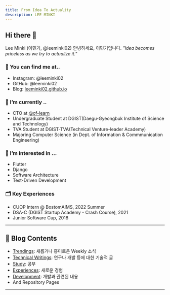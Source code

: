 ```yaml
---
title: From Idea To Actuality
description: LEE MINKI
---
```


## Hi there 👋
Lee Minki (이민기, @leeminki02)
안녕하세요, 이민기입니다.
*"Idea becomes priceless as we try to actualize it."*

### 🔎 You can find me at..
- Instagram: @leeminki02
- GitHub: @leeminki02
- Blog: [leeminki02.github.io](https://leeminki02.github.io)

### 🔭 I’m currently ..
- CTO at [@of-learn](https://github.com/oflearn)
- Undergraduate Student at DGIST(Daegu-Gyeongbuk Institute of Science and Technology)
- TVA Student at DGIST-TVA(Technical Venture-leader Academy)
- Majoring Computer Science (in Dept. of Information & Commmunication Engineering)

### 🌱 I’m interested in ...
- Flutter
- Django
- Software Architecture
- Test-Driven Development

### 🗂 Key Experiences
- CUOP Intern @ BostomAIMS, 2022 Summer
- DSA-C (DGIST Startup Academy - Crash Course), 2021
- Junior Software Cup, 2018

---

## 📌 Blog Contents
- [Trendings](./trendings/): 새롭거나 흥미로운 Weekly 소식
- [Technical Writings](./writings/): 연구나 개발 등에 대한 기술적 글
- [Study](./studies/): 공부
- [Experiences](./experiences/): 새로운 경험
- [Development](./dvlp/): 개발과 관련된 내용
- And Repository Pages

---

